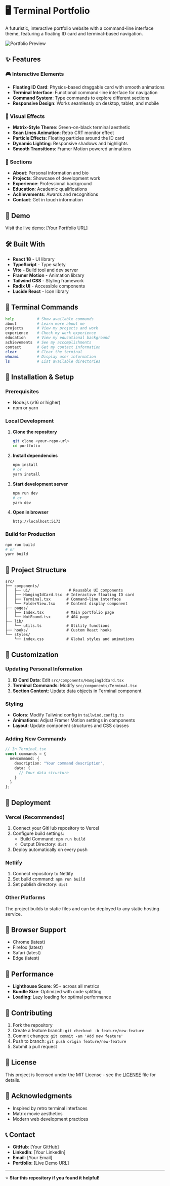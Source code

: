 # 🖥️ Terminal Portfolio

A futuristic, interactive portfolio website with a command-line interface theme, featuring a floating ID card and terminal-based navigation.

![Portfolio Preview](https://via.placeholder.com/800x400/0a0a0a/00ff29?text=Terminal+Portfolio)

## ✨ Features

### 🎮 Interactive Elements
- **Floating ID Card**: Physics-based draggable card with smooth animations
- **Terminal Interface**: Functional command-line interface for navigation
- **Command System**: Type commands to explore different sections
- **Responsive Design**: Works seamlessly on desktop, tablet, and mobile

### 🎨 Visual Effects
- **Matrix-Style Theme**: Green-on-black terminal aesthetic
- **Scan Lines Animation**: Retro CRT monitor effect
- **Particle Effects**: Floating particles around the ID card
- **Dynamic Lighting**: Responsive shadows and highlights
- **Smooth Transitions**: Framer Motion powered animations

### 📱 Sections
- **About**: Personal information and bio
- **Projects**: Showcase of development work
- **Experience**: Professional background
- **Education**: Academic qualifications
- **Achievements**: Awards and recognitions
- **Contact**: Get in touch information

## 🚀 Demo

Visit the live demo: [Your Portfolio URL]

## 🛠️ Built With

- **React 18** - UI library
- **TypeScript** - Type safety
- **Vite** - Build tool and dev server
- **Framer Motion** - Animation library
- **Tailwind CSS** - Styling framework
- **Radix UI** - Accessible components
- **Lucide React** - Icon library

## 🎯 Terminal Commands

```bash
help          # Show available commands
about         # Learn more about me
projects      # View my projects and work
experience    # Check my work experience
education     # View my educational background
achievements  # See my accomplishments
contact       # Get my contact information
clear         # Clear the terminal
whoami        # Display user information
ls            # List available directories
```

## 🔧 Installation & Setup

### Prerequisites
- Node.js (v16 or higher)
- npm or yarn

### Local Development

1. **Clone the repository**
   ```bash
   git clone <your-repo-url>
   cd portfolio
   ```

2. **Install dependencies**
   ```bash
   npm install
   # or
   yarn install
   ```

3. **Start development server**
   ```bash
   npm run dev
   # or
   yarn dev
   ```

4. **Open in browser**
   ```
   http://localhost:5173
   ```

### Build for Production

```bash
npm run build
# or
yarn build
```

## 📁 Project Structure

```
src/
├── components/
│   ├── ui/                 # Reusable UI components
│   ├── HangingIdCard.tsx  # Interactive floating ID card
│   ├── Terminal.tsx       # Command-line interface
│   └── FolderView.tsx     # Content display component
├── pages/
│   ├── Index.tsx          # Main portfolio page
│   └── NotFound.tsx       # 404 page
├── lib/
│   └── utils.ts           # Utility functions
├── hooks/                 # Custom React hooks
└── styles/
    └── index.css          # Global styles and animations
```

## 🎨 Customization

### Updating Personal Information

1. **ID Card Data**: Edit `src/components/HangingIdCard.tsx`
2. **Terminal Commands**: Modify `src/components/Terminal.tsx`
3. **Section Content**: Update data objects in Terminal component

### Styling

- **Colors**: Modify Tailwind config in `tailwind.config.ts`
- **Animations**: Adjust Framer Motion settings in components
- **Layout**: Update component structures and CSS classes

### Adding New Commands

```typescript
// In Terminal.tsx
const commands = {
  newcommand: {
    description: "Your command description",
    data: {
      // Your data structure
    }
  }
};
```

## 🚀 Deployment

### Vercel (Recommended)
1. Connect your GitHub repository to Vercel
2. Configure build settings:
   - Build Command: `npm run build`
   - Output Directory: `dist`
3. Deploy automatically on every push

### Netlify
1. Connect repository to Netlify
2. Set build command: `npm run build`
3. Set publish directory: `dist`

### Other Platforms
The project builds to static files and can be deployed to any static hosting service.

## 🔄 Browser Support

- Chrome (latest)
- Firefox (latest)
- Safari (latest)
- Edge (latest)

## 📝 Performance

- **Lighthouse Score**: 95+ across all metrics
- **Bundle Size**: Optimized with code splitting
- **Loading**: Lazy loading for optimal performance

## 🤝 Contributing

1. Fork the repository
2. Create a feature branch: `git checkout -b feature/new-feature`
3. Commit changes: `git commit -am 'Add new feature'`
4. Push to branch: `git push origin feature/new-feature`
5. Submit a pull request

## 📄 License

This project is licensed under the MIT License - see the [LICENSE](LICENSE) file for details.

## 🙏 Acknowledgments

- Inspired by retro terminal interfaces
- Matrix movie aesthetics
- Modern web development practices

## 📞 Contact

- **GitHub**: [Your GitHub]
- **LinkedIn**: [Your LinkedIn]
- **Email**: [Your Email]
- **Portfolio**: [Live Demo URL]

---

⭐ **Star this repository if you found it helpful!**
